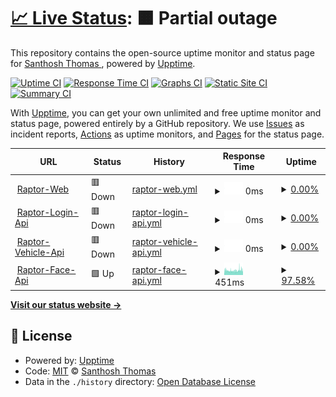 # [📈 Live Status](https://https://status.santhoshthomas.xyz): <!--live status--> **🟧 Partial outage**

This repository contains the open-source uptime monitor and status page for [Santhosh Thomas ](santhoshthomas.xyz), powered by [Upptime](https://github.com/upptime/upptime).

[![Uptime CI](https://github.com/sats268842/Raptor-Monitor/workflows/Uptime%20CI/badge.svg)](https://github.com/sats268842/Raptor-Monitor/actions?query=workflow%3A%22Uptime+CI%22)
[![Response Time CI](https://github.com/sats268842/Raptor-Monitor/workflows/Response%20Time%20CI/badge.svg)](https://github.com/sats268842/Raptor-Monitor/actions?query=workflow%3A%22Response+Time+CI%22)
[![Graphs CI](https://github.com/sats268842/Raptor-Monitor/workflows/Graphs%20CI/badge.svg)](https://github.com/sats268842/Raptor-Monitor/actions?query=workflow%3A%22Graphs+CI%22)
[![Static Site CI](https://github.com/sats268842/Raptor-Monitor/workflows/Static%20Site%20CI/badge.svg)](https://github.com/sats268842/Raptor-Monitor/actions?query=workflow%3A%22Static+Site+CI%22)
[![Summary CI](https://github.com/sats268842/Raptor-Monitor/workflows/Summary%20CI/badge.svg)](https://github.com/sats268842/Raptor-Monitor/actions?query=workflow%3A%22Summary+CI%22)

With [Upptime](https://upptime.js.org), you can get your own unlimited and free uptime monitor and status page, powered entirely by a GitHub repository. We use [Issues](https://github.com/sats268842/Raptor-Monitor/issues) as incident reports, [Actions](https://github.com/sats268842/Raptor-Monitor/actions) as uptime monitors, and [Pages](https://https://status.santhoshthomas.xyz) for the status page.

<!--start: status pages-->
<!-- This summary is generated by Upptime (https://github.com/upptime/upptime) -->
<!-- Do not edit this manually, your changes will be overwritten -->
<!-- prettier-ignore -->
| URL | Status | History | Response Time | Uptime |
| --- | ------ | ------- | ------------- | ------ |
| <img alt="" src="https://favicons.githubusercontent.com/raptorapp.online" height="13"> [Raptor-Web](https://raptorapp.online) | 🟥 Down | [raptor-web.yml](https://github.com/sats268842/Raptor-Monitor/commits/HEAD/history/raptor-web.yml) | <details><summary><img alt="Response time graph" src="./graphs/raptor-web/response-time-week.png" height="20"> 0ms</summary><br><a href="https://status.raptorapp.online/history/raptor-web"><img alt="Response time 584" src="https://img.shields.io/endpoint?url=https%3A%2F%2Fraw.githubusercontent.com%2Fsats268842%2FRaptor-Monitor%2FHEAD%2Fapi%2Fraptor-web%2Fresponse-time.json"></a><br><a href="https://status.raptorapp.online/history/raptor-web"><img alt="24-hour response time 0" src="https://img.shields.io/endpoint?url=https%3A%2F%2Fraw.githubusercontent.com%2Fsats268842%2FRaptor-Monitor%2FHEAD%2Fapi%2Fraptor-web%2Fresponse-time-day.json"></a><br><a href="https://status.raptorapp.online/history/raptor-web"><img alt="7-day response time 0" src="https://img.shields.io/endpoint?url=https%3A%2F%2Fraw.githubusercontent.com%2Fsats268842%2FRaptor-Monitor%2FHEAD%2Fapi%2Fraptor-web%2Fresponse-time-week.json"></a><br><a href="https://status.raptorapp.online/history/raptor-web"><img alt="30-day response time 631" src="https://img.shields.io/endpoint?url=https%3A%2F%2Fraw.githubusercontent.com%2Fsats268842%2FRaptor-Monitor%2FHEAD%2Fapi%2Fraptor-web%2Fresponse-time-month.json"></a><br><a href="https://status.raptorapp.online/history/raptor-web"><img alt="1-year response time 634" src="https://img.shields.io/endpoint?url=https%3A%2F%2Fraw.githubusercontent.com%2Fsats268842%2FRaptor-Monitor%2FHEAD%2Fapi%2Fraptor-web%2Fresponse-time-year.json"></a></details> | <details><summary><a href="https://status.raptorapp.online/history/raptor-web">0.00%</a></summary><a href="https://status.raptorapp.online/history/raptor-web"><img alt="All-time uptime 29.35%" src="https://img.shields.io/endpoint?url=https%3A%2F%2Fraw.githubusercontent.com%2Fsats268842%2FRaptor-Monitor%2FHEAD%2Fapi%2Fraptor-web%2Fuptime.json"></a><br><a href="https://status.raptorapp.online/history/raptor-web"><img alt="24-hour uptime 0.00%" src="https://img.shields.io/endpoint?url=https%3A%2F%2Fraw.githubusercontent.com%2Fsats268842%2FRaptor-Monitor%2FHEAD%2Fapi%2Fraptor-web%2Fuptime-day.json"></a><br><a href="https://status.raptorapp.online/history/raptor-web"><img alt="7-day uptime 0.00%" src="https://img.shields.io/endpoint?url=https%3A%2F%2Fraw.githubusercontent.com%2Fsats268842%2FRaptor-Monitor%2FHEAD%2Fapi%2Fraptor-web%2Fuptime-week.json"></a><br><a href="https://status.raptorapp.online/history/raptor-web"><img alt="30-day uptime 55.35%" src="https://img.shields.io/endpoint?url=https%3A%2F%2Fraw.githubusercontent.com%2Fsats268842%2FRaptor-Monitor%2FHEAD%2Fapi%2Fraptor-web%2Fuptime-month.json"></a><br><a href="https://status.raptorapp.online/history/raptor-web"><img alt="1-year uptime 26.67%" src="https://img.shields.io/endpoint?url=https%3A%2F%2Fraw.githubusercontent.com%2Fsats268842%2FRaptor-Monitor%2FHEAD%2Fapi%2Fraptor-web%2Fuptime-year.json"></a></details>
| <img alt="" src="https://favicons.githubusercontent.com/raptorlogin.raptorapp.online" height="13"> [Raptor-Login-Api](https://raptorlogin.raptorapp.online) | 🟥 Down | [raptor-login-api.yml](https://github.com/sats268842/Raptor-Monitor/commits/HEAD/history/raptor-login-api.yml) | <details><summary><img alt="Response time graph" src="./graphs/raptor-login-api/response-time-week.png" height="20"> 0ms</summary><br><a href="https://status.raptorapp.online/history/raptor-login-api"><img alt="Response time 989" src="https://img.shields.io/endpoint?url=https%3A%2F%2Fraw.githubusercontent.com%2Fsats268842%2FRaptor-Monitor%2FHEAD%2Fapi%2Fraptor-login-api%2Fresponse-time.json"></a><br><a href="https://status.raptorapp.online/history/raptor-login-api"><img alt="24-hour response time 0" src="https://img.shields.io/endpoint?url=https%3A%2F%2Fraw.githubusercontent.com%2Fsats268842%2FRaptor-Monitor%2FHEAD%2Fapi%2Fraptor-login-api%2Fresponse-time-day.json"></a><br><a href="https://status.raptorapp.online/history/raptor-login-api"><img alt="7-day response time 0" src="https://img.shields.io/endpoint?url=https%3A%2F%2Fraw.githubusercontent.com%2Fsats268842%2FRaptor-Monitor%2FHEAD%2Fapi%2Fraptor-login-api%2Fresponse-time-week.json"></a><br><a href="https://status.raptorapp.online/history/raptor-login-api"><img alt="30-day response time 0" src="https://img.shields.io/endpoint?url=https%3A%2F%2Fraw.githubusercontent.com%2Fsats268842%2FRaptor-Monitor%2FHEAD%2Fapi%2Fraptor-login-api%2Fresponse-time-month.json"></a><br><a href="https://status.raptorapp.online/history/raptor-login-api"><img alt="1-year response time 1155" src="https://img.shields.io/endpoint?url=https%3A%2F%2Fraw.githubusercontent.com%2Fsats268842%2FRaptor-Monitor%2FHEAD%2Fapi%2Fraptor-login-api%2Fresponse-time-year.json"></a></details> | <details><summary><a href="https://status.raptorapp.online/history/raptor-login-api">0.00%</a></summary><a href="https://status.raptorapp.online/history/raptor-login-api"><img alt="All-time uptime 8.33%" src="https://img.shields.io/endpoint?url=https%3A%2F%2Fraw.githubusercontent.com%2Fsats268842%2FRaptor-Monitor%2FHEAD%2Fapi%2Fraptor-login-api%2Fuptime.json"></a><br><a href="https://status.raptorapp.online/history/raptor-login-api"><img alt="24-hour uptime 0.00%" src="https://img.shields.io/endpoint?url=https%3A%2F%2Fraw.githubusercontent.com%2Fsats268842%2FRaptor-Monitor%2FHEAD%2Fapi%2Fraptor-login-api%2Fuptime-day.json"></a><br><a href="https://status.raptorapp.online/history/raptor-login-api"><img alt="7-day uptime 0.00%" src="https://img.shields.io/endpoint?url=https%3A%2F%2Fraw.githubusercontent.com%2Fsats268842%2FRaptor-Monitor%2FHEAD%2Fapi%2Fraptor-login-api%2Fuptime-week.json"></a><br><a href="https://status.raptorapp.online/history/raptor-login-api"><img alt="30-day uptime 1.38%" src="https://img.shields.io/endpoint?url=https%3A%2F%2Fraw.githubusercontent.com%2Fsats268842%2FRaptor-Monitor%2FHEAD%2Fapi%2Fraptor-login-api%2Fuptime-month.json"></a><br><a href="https://status.raptorapp.online/history/raptor-login-api"><img alt="1-year uptime 4.79%" src="https://img.shields.io/endpoint?url=https%3A%2F%2Fraw.githubusercontent.com%2Fsats268842%2FRaptor-Monitor%2FHEAD%2Fapi%2Fraptor-login-api%2Fuptime-year.json"></a></details>
| <img alt="" src="https://favicons.githubusercontent.com/vehicle.raptorapp.online" height="13"> [Raptor-Vehicle-Api](https://vehicle.raptorapp.online/vehicles) | 🟥 Down | [raptor-vehicle-api.yml](https://github.com/sats268842/Raptor-Monitor/commits/HEAD/history/raptor-vehicle-api.yml) | <details><summary><img alt="Response time graph" src="./graphs/raptor-vehicle-api/response-time-week.png" height="20"> 0ms</summary><br><a href="https://status.raptorapp.online/history/raptor-vehicle-api"><img alt="Response time 1401" src="https://img.shields.io/endpoint?url=https%3A%2F%2Fraw.githubusercontent.com%2Fsats268842%2FRaptor-Monitor%2FHEAD%2Fapi%2Fraptor-vehicle-api%2Fresponse-time.json"></a><br><a href="https://status.raptorapp.online/history/raptor-vehicle-api"><img alt="24-hour response time 0" src="https://img.shields.io/endpoint?url=https%3A%2F%2Fraw.githubusercontent.com%2Fsats268842%2FRaptor-Monitor%2FHEAD%2Fapi%2Fraptor-vehicle-api%2Fresponse-time-day.json"></a><br><a href="https://status.raptorapp.online/history/raptor-vehicle-api"><img alt="7-day response time 0" src="https://img.shields.io/endpoint?url=https%3A%2F%2Fraw.githubusercontent.com%2Fsats268842%2FRaptor-Monitor%2FHEAD%2Fapi%2Fraptor-vehicle-api%2Fresponse-time-week.json"></a><br><a href="https://status.raptorapp.online/history/raptor-vehicle-api"><img alt="30-day response time 0" src="https://img.shields.io/endpoint?url=https%3A%2F%2Fraw.githubusercontent.com%2Fsats268842%2FRaptor-Monitor%2FHEAD%2Fapi%2Fraptor-vehicle-api%2Fresponse-time-month.json"></a><br><a href="https://status.raptorapp.online/history/raptor-vehicle-api"><img alt="1-year response time 1675" src="https://img.shields.io/endpoint?url=https%3A%2F%2Fraw.githubusercontent.com%2Fsats268842%2FRaptor-Monitor%2FHEAD%2Fapi%2Fraptor-vehicle-api%2Fresponse-time-year.json"></a></details> | <details><summary><a href="https://status.raptorapp.online/history/raptor-vehicle-api">0.00%</a></summary><a href="https://status.raptorapp.online/history/raptor-vehicle-api"><img alt="All-time uptime 8.32%" src="https://img.shields.io/endpoint?url=https%3A%2F%2Fraw.githubusercontent.com%2Fsats268842%2FRaptor-Monitor%2FHEAD%2Fapi%2Fraptor-vehicle-api%2Fuptime.json"></a><br><a href="https://status.raptorapp.online/history/raptor-vehicle-api"><img alt="24-hour uptime 0.00%" src="https://img.shields.io/endpoint?url=https%3A%2F%2Fraw.githubusercontent.com%2Fsats268842%2FRaptor-Monitor%2FHEAD%2Fapi%2Fraptor-vehicle-api%2Fuptime-day.json"></a><br><a href="https://status.raptorapp.online/history/raptor-vehicle-api"><img alt="7-day uptime 0.00%" src="https://img.shields.io/endpoint?url=https%3A%2F%2Fraw.githubusercontent.com%2Fsats268842%2FRaptor-Monitor%2FHEAD%2Fapi%2Fraptor-vehicle-api%2Fuptime-week.json"></a><br><a href="https://status.raptorapp.online/history/raptor-vehicle-api"><img alt="30-day uptime 1.38%" src="https://img.shields.io/endpoint?url=https%3A%2F%2Fraw.githubusercontent.com%2Fsats268842%2FRaptor-Monitor%2FHEAD%2Fapi%2Fraptor-vehicle-api%2Fuptime-month.json"></a><br><a href="https://status.raptorapp.online/history/raptor-vehicle-api"><img alt="1-year uptime 4.79%" src="https://img.shields.io/endpoint?url=https%3A%2F%2Fraw.githubusercontent.com%2Fsats268842%2FRaptor-Monitor%2FHEAD%2Fapi%2Fraptor-vehicle-api%2Fuptime-year.json"></a></details>
| <img alt="" src="https://favicons.githubusercontent.com/raptorface.raptorapp.online" height="13"> [Raptor-Face-Api](http://raptorface.raptorapp.online/getcriminals) | 🟩 Up | [raptor-face-api.yml](https://github.com/sats268842/Raptor-Monitor/commits/HEAD/history/raptor-face-api.yml) | <details><summary><img alt="Response time graph" src="./graphs/raptor-face-api/response-time-week.png" height="20"> 451ms</summary><br><a href="https://status.raptorapp.online/history/raptor-face-api"><img alt="Response time 904" src="https://img.shields.io/endpoint?url=https%3A%2F%2Fraw.githubusercontent.com%2Fsats268842%2FRaptor-Monitor%2FHEAD%2Fapi%2Fraptor-face-api%2Fresponse-time.json"></a><br><a href="https://status.raptorapp.online/history/raptor-face-api"><img alt="24-hour response time 449" src="https://img.shields.io/endpoint?url=https%3A%2F%2Fraw.githubusercontent.com%2Fsats268842%2FRaptor-Monitor%2FHEAD%2Fapi%2Fraptor-face-api%2Fresponse-time-day.json"></a><br><a href="https://status.raptorapp.online/history/raptor-face-api"><img alt="7-day response time 451" src="https://img.shields.io/endpoint?url=https%3A%2F%2Fraw.githubusercontent.com%2Fsats268842%2FRaptor-Monitor%2FHEAD%2Fapi%2Fraptor-face-api%2Fresponse-time-week.json"></a><br><a href="https://status.raptorapp.online/history/raptor-face-api"><img alt="30-day response time 450" src="https://img.shields.io/endpoint?url=https%3A%2F%2Fraw.githubusercontent.com%2Fsats268842%2FRaptor-Monitor%2FHEAD%2Fapi%2Fraptor-face-api%2Fresponse-time-month.json"></a><br><a href="https://status.raptorapp.online/history/raptor-face-api"><img alt="1-year response time 843" src="https://img.shields.io/endpoint?url=https%3A%2F%2Fraw.githubusercontent.com%2Fsats268842%2FRaptor-Monitor%2FHEAD%2Fapi%2Fraptor-face-api%2Fresponse-time-year.json"></a></details> | <details><summary><a href="https://status.raptorapp.online/history/raptor-face-api">97.58%</a></summary><a href="https://status.raptorapp.online/history/raptor-face-api"><img alt="All-time uptime 11.52%" src="https://img.shields.io/endpoint?url=https%3A%2F%2Fraw.githubusercontent.com%2Fsats268842%2FRaptor-Monitor%2FHEAD%2Fapi%2Fraptor-face-api%2Fuptime.json"></a><br><a href="https://status.raptorapp.online/history/raptor-face-api"><img alt="24-hour uptime 93.15%" src="https://img.shields.io/endpoint?url=https%3A%2F%2Fraw.githubusercontent.com%2Fsats268842%2FRaptor-Monitor%2FHEAD%2Fapi%2Fraptor-face-api%2Fuptime-day.json"></a><br><a href="https://status.raptorapp.online/history/raptor-face-api"><img alt="7-day uptime 97.58%" src="https://img.shields.io/endpoint?url=https%3A%2F%2Fraw.githubusercontent.com%2Fsats268842%2FRaptor-Monitor%2FHEAD%2Fapi%2Fraptor-face-api%2Fuptime-week.json"></a><br><a href="https://status.raptorapp.online/history/raptor-face-api"><img alt="30-day uptime 44.93%" src="https://img.shields.io/endpoint?url=https%3A%2F%2Fraw.githubusercontent.com%2Fsats268842%2FRaptor-Monitor%2FHEAD%2Fapi%2Fraptor-face-api%2Fuptime-month.json"></a><br><a href="https://status.raptorapp.online/history/raptor-face-api"><img alt="1-year uptime 8.41%" src="https://img.shields.io/endpoint?url=https%3A%2F%2Fraw.githubusercontent.com%2Fsats268842%2FRaptor-Monitor%2FHEAD%2Fapi%2Fraptor-face-api%2Fuptime-year.json"></a></details>

<!--end: status pages-->

[**Visit our status website →**](https://https://status.santhoshthomas.xyz)

## 📄 License

- Powered by: [Upptime](https://github.com/upptime/upptime)
- Code: [MIT](./LICENSE) © [Santhosh Thomas ](santhoshthomas.xyz)
- Data in the `./history` directory: [Open Database License](https://opendatacommons.org/licenses/odbl/1-0/)
